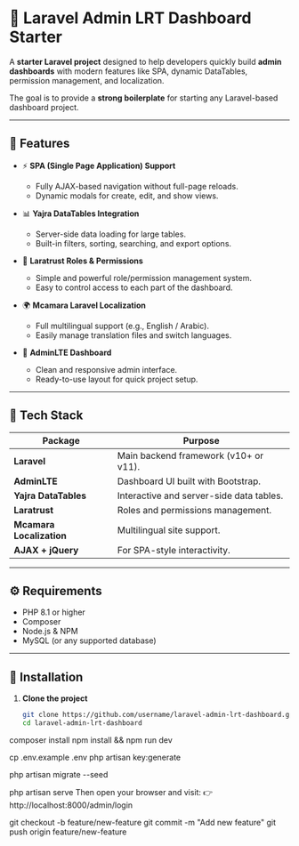 # 🧭 Laravel Admin LRT Dashboard Starter

A **starter Laravel project** designed to help developers quickly build **admin dashboards** with modern features like SPA, dynamic DataTables, permission management, and localization.

The goal is to provide a **strong boilerplate** for starting any Laravel-based dashboard project.

---

## 🚀 Features

- ⚡ **SPA (Single Page Application) Support**  
  - Fully AJAX-based navigation without full-page reloads.  
  - Dynamic modals for create, edit, and show views.

- 📊 **Yajra DataTables Integration**  
  - Server-side data loading for large tables.  
  - Built-in filters, sorting, searching, and export options.

- 🔐 **Laratrust Roles & Permissions**  
  - Simple and powerful role/permission management system.  
  - Easy to control access to each part of the dashboard.

- 🌍 **Mcamara Laravel Localization**  
  - Full multilingual support (e.g., English / Arabic).  
  - Easily manage translation files and switch languages.

- 🎨 **AdminLTE Dashboard**  
  - Clean and responsive admin interface.  
  - Ready-to-use layout for quick project setup.

---

## 🧱 Tech Stack

| Package | Purpose |
|----------|----------|
| **Laravel** | Main backend framework (v10+ or v11). |
| **AdminLTE** | Dashboard UI built with Bootstrap. |
| **Yajra DataTables** | Interactive and server-side data tables. |
| **Laratrust** | Roles and permissions management. |
| **Mcamara Localization** | Multilingual site support. |
| **AJAX + jQuery** | For SPA-style interactivity. |

---

## ⚙️ Requirements

- PHP 8.1 or higher  
- Composer  
- Node.js & NPM  
- MySQL (or any supported database)

---

## 🧩 Installation

1. **Clone the project**
   ```bash
   git clone https://github.com/username/laravel-admin-lrt-dashboard.git
   cd laravel-admin-lrt-dashboard
composer install
npm install && npm run dev

cp .env.example .env
php artisan key:generate

php artisan migrate --seed

php artisan serve
Then open your browser and visit:
👉 http://localhost:8000/admin/login

git checkout -b feature/new-feature
git commit -m "Add new feature"
git push origin feature/new-feature


